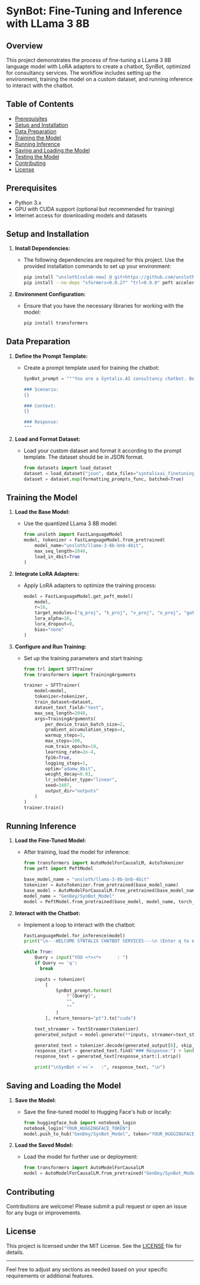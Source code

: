 # SynBot: Fine-Tuning and Inference with LLama 3 8B

## Overview

This project demonstrates the process of fine-tuning a LLama 3 8B language model with LoRA adapters to create a chatbot, SynBot, optimized for consultancy services. The workflow includes setting up the environment, training the model on a custom dataset, and running inference to interact with the chatbot.

## Table of Contents

- [Prerequisites](#prerequisites)
- [Setup and Installation](#setup-and-installation)
- [Data Preparation](#data-preparation)
- [Training the Model](#training-the-model)
- [Running Inference](#running-inference)
- [Saving and Loading the Model](#saving-and-loading-the-model)
- [Testing the Model](#testing-the-model)
- [Contributing](#contributing)
- [License](#license)

## Prerequisites

- Python 3.x
- GPU with CUDA support (optional but recommended for training)
- Internet access for downloading models and datasets

## Setup and Installation

1. **Install Dependencies:**
   - The following dependencies are required for this project. Use the provided installation commands to set up your environment:
     ```bash
     pip install "unsloth[colab-new] @ git+https://github.com/unslothai/unsloth.git"
     pip install --no-deps "xformers<0.0.27" "trl<0.9.0" peft accelerate bitsandbytes
     ```

2. **Environment Configuration:**
   - Ensure that you have the necessary libraries for working with the model:
     ```bash
     pip install transformers
     ```

## Data Preparation

1. **Define the Prompt Template:**
   - Create a prompt template used for training the chatbot:
     ```python
     SynBot_prompt = """You are a Syntalix.AI consultancy chatbot. Below is a scenario describing a visitor's query, paired with some context. Write a response that appropriately addresses the visitor's needs.

     ### Scenario:
     {}

     ### Context:
     {}

     ### Response:
     """
     ```

2. **Load and Format Dataset:**
   - Load your custom dataset and format it according to the prompt template. The dataset should be in JSON format.
     ```python
     from datasets import load_dataset
     dataset = load_dataset("json", data_files="syntalixai_finetuning_data.json", split="train")
     dataset = dataset.map(formatting_prompts_func, batched=True)
     ```

## Training the Model

1. **Load the Base Model:**
   - Use the quantized LLama 3 8B model:
     ```python
     from unsloth import FastLanguageModel
     model, tokenizer = FastLanguageModel.from_pretrained(
         model_name="unsloth/llama-3-8b-bnb-4bit",
         max_seq_length=2048,
         load_in_4bit=True
     )
     ```

2. **Integrate LoRA Adapters:**
   - Apply LoRA adapters to optimize the training process:
     ```python
     model = FastLanguageModel.get_peft_model(
         model,
         r=16,
         target_modules=["q_proj", "k_proj", "v_proj", "o_proj", "gate_proj", "up_proj", "down_proj"],
         lora_alpha=16,
         lora_dropout=0,
         bias="none"
     )
     ```

3. **Configure and Run Training:**
   - Set up the training parameters and start training:
     ```python
     from trl import SFTTrainer
     from transformers import TrainingArguments

     trainer = SFTTrainer(
         model=model,
         tokenizer=tokenizer,
         train_dataset=dataset,
         dataset_text_field="text",
         max_seq_length=2048,
         args=TrainingArguments(
             per_device_train_batch_size=2,
             gradient_accumulation_steps=4,
             warmup_steps=5,
             max_steps=100,
             num_train_epochs=10,
             learning_rate=2e-4,
             fp16=True,
             logging_steps=1,
             optim="adamw_8bit",
             weight_decay=0.01,
             lr_scheduler_type="linear",
             seed=3407,
             output_dir="outputs"
         )
     )
     trainer.train()
     ```

## Running Inference

1. **Load the Fine-Tuned Model:**
   - After training, load the model for inference:
     ```python
     from transformers import AutoModelForCausalLM, AutoTokenizer
     from peft import PeftModel

     base_model_name = "unsloth/llama-3-8b-bnb-4bit"
     tokenizer = AutoTokenizer.from_pretrained(base_model_name)
     base_model = AutoModelForCausalLM.from_pretrained(base_model_name, torch_dtype=torch.float16, low_cpu_mem_usage=True)
     model_name = "GenDey/SynBot_Model"
     model = PeftModel.from_pretrained(base_model, model_name, torch_dtype=torch.float16)
     ```

2. **Interact with the Chatbot:**
   - Implement a loop to interact with the chatbot:
     ```python
     FastLanguageModel.for_inference(model)
     print("\n---WELCOME SYNTALIX CHATBOT SERVICES---\n (Enter q to exit)\n")

     while True:
         Query = input("YOU <*><*>      : ")
         if Query == 'q':
           break

         inputs = tokenizer(
             [
                 SynBot_prompt.format(
                     f"{Query}",
                     "",
                     ""
                 )
             ], return_tensors="pt").to("cuda")

         text_streamer = TextStreamer(tokenizer)
         generated_output = model.generate(**inputs, streamer=text_streamer, max_new_tokens=200, use_cache=True)

         generated_text = tokenizer.decode(generated_output[0], skip_special_tokens=True)
         response_start = generated_text.find("### Response:") + len("### Response:")
         response_text = generated_text[response_start:].strip()

         print("\nSynBot <`><`>   :", response_text, "\n")
     ```

## Saving and Loading the Model

1. **Save the Model:**
   - Save the fine-tuned model to Hugging Face's hub or locally:
     ```python
     from huggingface_hub import notebook_login
     notebook_login("YOUR_HUGGINGFACE_TOKEN")
     model.push_to_hub("GenDey/SynBot_Model", token="YOUR_HUGGINGFACE_TOKEN")
     ```

2. **Load the Saved Model:**
   - Load the model for further use or deployment:
     ```python
     from transformers import AutoModelForCausalLM
     model = AutoModelForCausalLM.from_pretrained("GenDey/SynBot_Model", low_cpu_mem_usage=False)
     ```

## Contributing

Contributions are welcome! Please submit a pull request or open an issue for any bugs or improvements.

## License

This project is licensed under the MIT License. See the [LICENSE](LICENSE) file for details.

---

Feel free to adjust any sections as needed based on your specific requirements or additional features.

